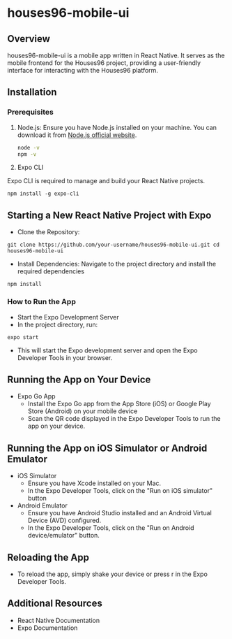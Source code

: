 # houses96-mobile-ui

## Overview

houses96-mobile-ui is a mobile app written in React Native. It serves as the mobile frontend for the Houses96 project, providing a user-friendly interface for interacting with the Houses96 platform.

## Installation

### Prerequisites

1. Node.js:
   Ensure you have Node.js installed on your machine. You can download it from [Node.js official website](https://nodejs.org/).

   ```sh
   node -v
   npm -v

2. Expo CLI

Expo CLI is required to manage and build your React Native projects.

 ```
 npm install -g expo-cli
 ```

 ## Starting a New React Native Project with Expo
 - Clone the Repository:

 ```
git clone https://github.com/your-username/houses96-mobile-ui.git cd houses96-mobile-ui
```
- Install Dependencies: Navigate to the project directory and install the required dependencies

```
npm install
```
### How to Run the App

- Start the Expo Development Server
- In the project directory, run:

```
expo start
```
- This will start the Expo development server and open the Expo Developer Tools in your browser.

## Running the App on Your Device
- Expo Go App
    - Install the Expo Go app from the App Store (iOS) or   Google Play Store (Android) on your mobile device
    - Scan the QR code displayed in the Expo Developer Tools to run the app on your device.

## Running the App on iOS Simulator or Android Emulator
- iOS Simulator
    - Ensure you have Xcode installed on your Mac.
    - In the Expo Developer Tools, click on the "Run on iOS simulator" button
- Android Emulator
    - Ensure you have Android Studio installed and an Android Virtual Device (AVD) configured.
    - In the Expo Developer Tools, click on the "Run on Android device/emulator" button.

## Reloading the App
- To reload the app, simply shake your device or press r in the Expo Developer Tools.

## Additional Resources
- React Native Documentation
- Expo Documentation
